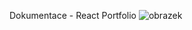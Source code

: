 Dokumentace - React Portfolio 
![obrazek](https://github.com/kalibear99/React_ukol/assets/148329667/21d761ff-9dd3-416f-97e3-b23c74f9627a)
